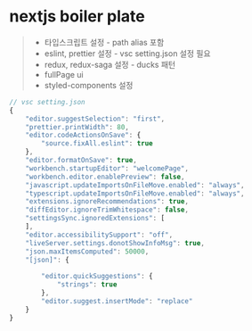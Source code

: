 # nextjs boiler plate

> - 타입스크립트 설정 - path alias 포함
> - eslint, prettier 설정 - vsc setting.json 설정 필요
> - redux, redux-saga 설정 - ducks 패턴
> - fullPage ui
> - styled-components 설정


```ts
// vsc setting.json
{
    "editor.suggestSelection": "first",
    "prettier.printWidth": 80,
    "editor.codeActionsOnSave": {
        "source.fixAll.eslint": true 
    },
    "editor.formatOnSave": true,
    "workbench.startupEditor": "welcomePage",
    "workbench.editor.enablePreview": false,
    "javascript.updateImportsOnFileMove.enabled": "always",
    "typescript.updateImportsOnFileMove.enabled": "always",
    "extensions.ignoreRecommendations": true,
    "diffEditor.ignoreTrimWhitespace": false,
    "settingsSync.ignoredExtensions": [
    ],
    "editor.accessibilitySupport": "off",
    "liveServer.settings.donotShowInfoMsg": true,
    "json.maxItemsComputed": 50000,
    "[json]": {
        
        "editor.quickSuggestions": {
            "strings": true
        },
        "editor.suggest.insertMode": "replace"
    }
}
```
